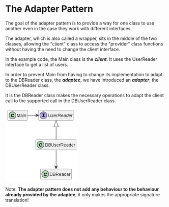 # The Adapter Pattern

The goal of the adapter pattern is to provide a way for one class to use another even in the case they work with different interfaces.

The adapter, which is also called a wrapper, sits in the middle of the two classes, allowing the "client" class to access the "provider" class functions without having the need to change the client interface.

In the example code, the Main class is the **_client_**.
It uses the UserReader interface to get a list of users.

In order to prevent Main from having to change its implementation to adapt to the DBReader class, the **_adaptee_**, we have introduced an **_adapter_**, the DBUserReader class.

It is the DBReader class makes the necessary operations to adapt the client call to the supported call in the DBUserReader class.

![](diagram.png)

Note: **The adapter pattern does not add any behaviour to the behaviour already provided by the adaptee**, it only makes the appropriate signature translation!